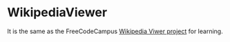 # WikipediaViewer

It is the same as the FreeCodeCampus [Wikipedia Viwer project][1] for learning.

[1]: https://codepen.io/freeCodeCamp/full/wGqEga